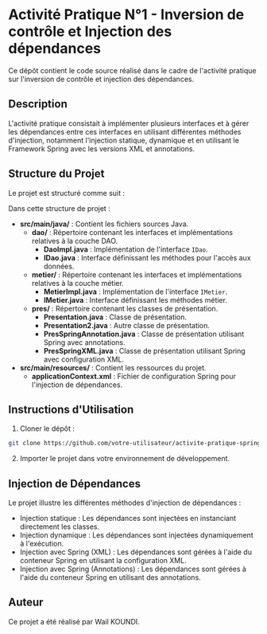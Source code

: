 # Activité Pratique N°1 - Inversion de contrôle et Injection des dépendances

Ce dépôt contient le code source réalisé dans le cadre de l'activité pratique sur l'inversion de contrôle et injection des dépendances.

## Description

L'activité pratique consistait à implémenter plusieurs interfaces et à gérer les dépendances entre ces interfaces en utilisant différentes méthodes d'injection, notamment l'injection statique, dynamique et en utilisant le Framework Spring avec les versions XML et annotations.

## Structure du Projet

Le projet est structuré comme suit :


Dans cette structure de projet :

- **src/main/java/** : Contient les fichiers sources Java.
  - **dao/** : Répertoire contenant les interfaces et implémentations relatives à la couche DAO.
    - **DaoImpl.java** : Implémentation de l'interface `IDao`.
    - **IDao.java** : Interface définissant les méthodes pour l'accès aux données.
  - **metier/** : Répertoire contenant les interfaces et implémentations relatives à la couche métier.
    - **MetierImpl.java** : Implémentation de l'interface `IMetier`.
    - **IMetier.java** : Interface définissant les méthodes métier.
  - **pres/** : Répertoire contenant les classes de présentation.
    - **Presentation.java** : Classe de présentation.
    - **Presentation2.java** : Autre classe de présentation.
    - **PresSpringAnnotation.java** : Classe de présentation utilisant Spring avec annotations.
    - **PresSpringXML.java** : Classe de présentation utilisant Spring avec configuration XML.
- **src/main/resources/** : Contient les ressources du projet.
  - **applicationContext.xml** : Fichier de configuration Spring pour l'injection de dépendances.


## Instructions d'Utilisation

1. Cloner le dépôt :

```bash
git clone https://github.com/votre-utilisateur/activite-pratique-spring.git
```
2. Importer le projet dans votre environnement de développement.

## Injection de Dépendances
Le projet illustre les différentes méthodes d'injection de dépendances :

- Injection statique : Les dépendances sont injectées en instanciant directement les classes.
- Injection dynamique : Les dépendances sont injectées dynamiquement à l'exécution.
- Injection avec Spring (XML) : Les dépendances sont gérées à l'aide du conteneur Spring en utilisant la configuration XML.
- Injection avec Spring (Annotations) : Les dépendances sont gérées à l'aide du conteneur Spring en utilisant des annotations.

## Auteur
Ce projet a été réalisé par Wail KOUNDI.
